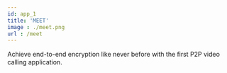 ```yaml
---
id: app_1
title: 'MEET'
image : ./meet.png
url : /meet
---
```

Achieve end-to-end encryption like never before with the ﬁrst P2P video calling application.